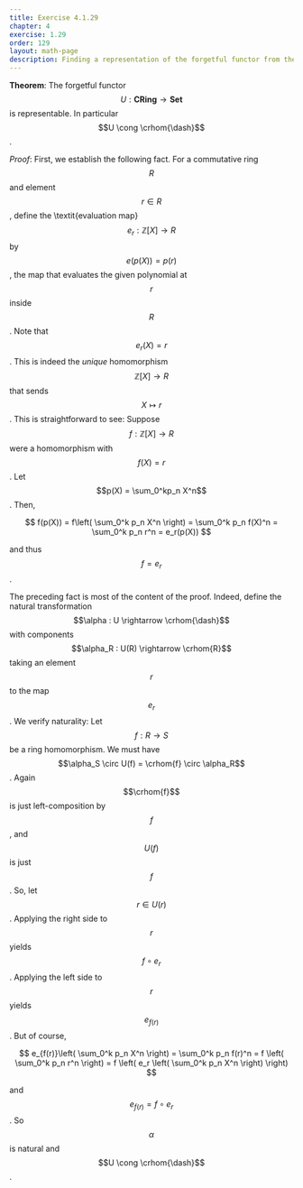 ```yaml
---
title: Exercise 4.1.29
chapter: 4
exercise: 1.29
order: 129
layout: math-page
description: Finding a representation of the forgetful functor from the category of commutative rings
---
```


$$
\newcommand{\crhom}[1]{\mathbf{CRing}(\mathbb{Z}[X], #1)}
$$

**Theorem**:
The forgetful functor $$U : \mathbf{CRing} \rightarrow \mathbf{Set}$$ is representable.
In particular $$U \cong \crhom{\dash}$$.


*Proof*:
First, we establish the following fact.
For a commutative ring $$R$$ and element $$r \in R$$, define the \textit{evaluation map} $$e_r : \mathbb{Z}[X] \rightarrow R$$ by $$e(p(X)) = p(r)$$, the map that evaluates the given polynomial at $$r$$ inside $$R$$.
Note that $$e_r(X) = r$$.
This is indeed the *unique* homomorphism $$\mathbb{Z}[X] \rightarrow R$$ that sends $$X \mapsto r$$.
This is straightforward to see:
Suppose $$f : \mathbb{Z}[X] \rightarrow R$$ were a homomorphism with $$f(X) = r$$.
Let $$p(X) = \sum_0^kp_n X^n$$.
Then,

$$
f(p(X)) = f\left( \sum_0^k p_n X^n \right) = \sum_0^k p_n f(X)^n = \sum_0^k p_n r^n = e_r(p(X))
$$

and thus $$f = e_r$$.

The preceding fact is most of the content of the proof.
Indeed, define the natural transformation $$\alpha : U \rightarrow \crhom{\dash}$$ with components $$\alpha_R : U(R) \rightarrow \crhom{R}$$ taking an element $$r$$ to the map $$e_r$$.
We verify naturality:
Let $$f : R \rightarrow S$$ be a ring homomorphism.
We must have $$\alpha_S \circ U(f) = \crhom{f} \circ \alpha_R$$.
Again $$\crhom{f}$$ is just left-composition by $$f$$, and $$U(f)$$ is just $$f$$.
So, let $$r \in U(r)$$.
Applying the right side to $$r$$ yields $$f \circ e_r$$.
Applying the left side to $$r$$ yields $$e_{f(r)}$$.
But of course,

$$
e_{f(r)}\left( \sum_0^k p_n X^n \right) = \sum_0^k p_n f(r)^n = f \left( \sum_0^k p_n r^n \right) = f \left( e_r \left( \sum_0^k p_n X^n \right) \right)
$$

and $$e_{f(r)} = f \circ e_r$$.
So $$\alpha$$ is natural and $$U \cong \crhom{\dash}$$.
